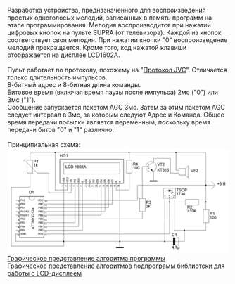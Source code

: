 Разработка устройства, предназначенного для воспроизведения простых одноголосых мелодий, записанных в память программ на этапе программирования. Мелодия воспроизводится при нажатии цифровых кнопок на пульте SUPRA (от телевизора). Каждой из кнопок соответствует своя мелодия. При нажатии кнопки "0" воспроизведение мелодий прекращается. Кроме того, код нажатой клавиши отображается на дисплее LCD1602A.<br><br>
Пульт работает по протоколу, похожему на "[Протокол JVC](https://www.sbprojects.net/knowledge/ir/jvc.php)".
Отличается только длительность импульсов.<br>
8-битный адрес и 8-битная длина команды.<br>
Битовое время (включая время паузы после импульса) 2мс ("0") или 3мс ("1").<br>
Сообщение запускается пакетом AGC 3мс. Затем за этим пакетом AGC следует интервал в 3мс, за которым следуют Адрес и Команда. Общее время передачи посылки является переменным, поскольку время передачи битов "0" и "1" различно.<br><br>
Принципиальная схема: <br><img src="https://github.com/Marg-S/PultMuz/blob/main/PultMuz.JPG" alt="mode 1" width="800"><br>
[Графическое представление алгоритма программы](https://github.com/Marg-S/PultMuz/blob/main/Algorithm.jpg)<br>
[Графическое представление алгоритмов подпрограмм библиотеки для работы с LCD-дисплеем](https://github.com/Marg-S/PultMuz/blob/main/ASM4_lib.jpg)
